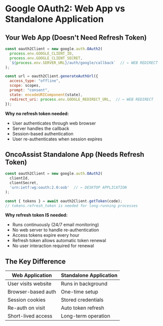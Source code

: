 # Google OAuth2: Web App vs Standalone Application

## Your Web App (Doesn't Need Refresh Token)
```javascript
const oauth2Client = new google.auth.OAuth2(
  process.env.GOOGLE_CLIENT_ID,
  process.env.GOOGLE_CLIENT_SECRET,
  `${process.env.SERVER_URL}/auth/google/callback`  // ← WEB REDIRECT
);

const url = oauth2Client.generateAuthUrl({
  access_type: "offline",
  scope: scopes,
  prompt: "consent",
  state: encodeURIComponent(state),
  redirect_uri: process.env.GOOGLE_REDIRECT_URL,  // ← WEB REDIRECT
});
```

**Why no refresh token needed:**
- User authenticates through web browser
- Server handles the callback
- Session-based authentication
- User re-authenticates when session expires

## OncoAssist Standalone App (Needs Refresh Token)
```javascript
const oauth2Client = new google.auth.OAuth2(
  clientId,
  clientSecret,
  'urn:ietf:wg:oauth:2.0:oob'  // ← DESKTOP APPLICATION
);

const { tokens } = await oauth2Client.getToken(code);
// tokens.refresh_token is needed for long-running processes
```

**Why refresh token IS needed:**
- Runs continuously (24/7 email monitoring)
- No web server to handle re-authentication
- Access tokens expire every hour
- Refresh token allows automatic token renewal
- No user interaction required for renewal

## The Key Difference

| Web Application | Standalone Application |
|----------------|----------------------|
| User visits website | Runs in background |
| Browser-based auth | One-time setup |
| Session cookies | Stored credentials |
| Re-auth on visit | Auto token refresh |
| Short-lived access | Long-term operation |
